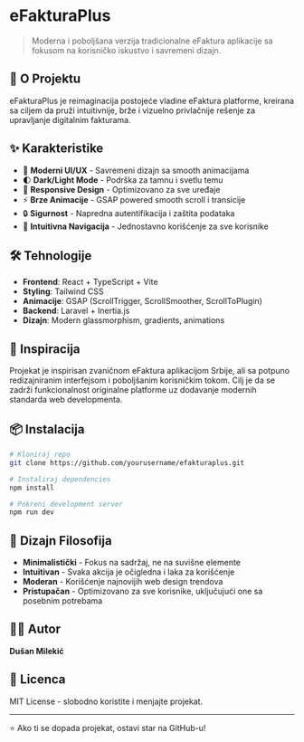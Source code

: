 # eFakturaPlus

> Moderna i poboljšana verzija tradicionalne eFaktura aplikacije sa fokusom na korisničko iskustvo i savremeni dizajn.

## 🚀 O Projektu

eFakturaPlus je reimaginacija postojeće vladine eFaktura platforme, kreirana sa ciljem da pruži intuitivnije, brže i vizuelno privlačnije rešenje za upravljanje digitalnim fakturama.

## ✨ Karakteristike

- 🎨 **Moderni UI/UX** - Savremeni dizajn sa smooth animacijama
- 🌓 **Dark/Light Mode** - Podrška za tamnu i svetlu temu
- 📱 **Responsive Design** - Optimizovano za sve uređaje
- ⚡ **Brze Animacije** - GSAP powered smooth scroll i transicije
- 🔒 **Sigurnost** - Napredna autentifikacija i zaštita podataka
- 🎯 **Intuitivna Navigacija** - Jednostavno korišćenje za sve korisnike

## 🛠️ Tehnologije

- **Frontend**: React + TypeScript + Vite
- **Styling**: Tailwind CSS
- **Animacije**: GSAP (ScrollTrigger, ScrollSmoother, ScrollToPlugin)
- **Backend**: Laravel + Inertia.js
- **Dizajn**: Modern glassmorphism, gradients, animations

## 🎯 Inspiracija

Projekat je inspirisan zvaničnom eFaktura aplikacijom Srbije, ali sa potpuno redizajniranim interfejsom i poboljšanim korisničkim tokom. Cilj je da se zadrži funkcionalnost originalne platforme uz dodavanje modernih standarda web developmenta.

## 📦 Instalacija
```bash
# Kloniraj repo
git clone https://github.com/yourusername/efakturaplus.git

# Instaliraj dependencies
npm install

# Pokreni development server
npm run dev
```

## 🎨 Dizajn Filosofija

- **Minimalistički** - Fokus na sadržaj, ne na suvišne elemente
- **Intuitivan** - Svaka akcija je očigledna i laka za korišćenje
- **Moderan** - Korišćenje najnovijih web design trendova
- **Pristupačan** - Optimizovano za sve korisnike, uključujući one sa posebnim potrebama

## 👨‍💻 Autor

**Dušan Milekić**

## 📄 Licenca

MIT License - slobodno koristite i menjajte projekat.

---

⭐ Ako ti se dopada projekat, ostavi star na GitHub-u!
